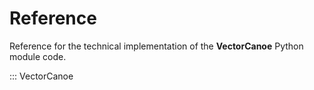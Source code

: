 # Reference

Reference for the technical implementation of the **VectorCanoe** Python module code.

::: VectorCanoe

